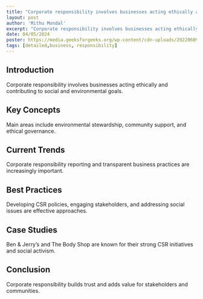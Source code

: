 ```yaml
---
title: "Corporate responsibility involves businesses acting ethically and contributing to social and environmental goals"
layout: post
author: 'Mithu Mondal'
excerpt: "Corporate responsibility involves businesses acting ethically and contributing to social and environmental goals."
date: 04/05/2024
poster: https://media.geeksforgeeks.org/wp-content/cdn-uploads/20220609155551/Social-responsibility.png
tags: [detailed,business, responsibility]
---
```


## Introduction
Corporate responsibility involves businesses acting ethically and contributing to social and environmental goals.

## Key Concepts
Main areas include environmental stewardship, community support, and ethical governance.

## Current Trends
Corporate responsibility reporting and transparent business practices are increasingly important.

## Best Practices
Developing CSR policies, engaging stakeholders, and addressing social issues are effective approaches.

## Case Studies
Ben & Jerry’s and The Body Shop are known for their strong CSR initiatives and social activism.

## Conclusion
Corporate responsibility builds trust and adds value for stakeholders and communities.
